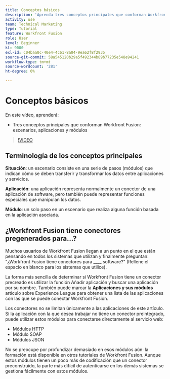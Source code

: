 ```yaml
---
title: Conceptos básicos
description: 'Aprenda tres conceptos principales que conforman Workfront Fusion: escenarios, aplicaciones y módulos en [!DNL Adobe Workfront Fusion].'
activity: use
team: Technical Marketing
type: Tutorial
feature: Workfront Fusion
role: User
level: Beginner
kt: 9000
exl-id: c04baa0c-40e4-4c61-8a04-9ea62f8f2935
source-git-commit: 58a545120b29a5f492344b89b77235e548e94241
workflow-type: tm+mt
source-wordcount: '281'
ht-degree: 0%

---
```


# Conceptos básicos

En este vídeo, aprenderá:

* Tres conceptos principales que conforman Workfront Fusion: escenarios, aplicaciones y módulos

>[!VIDEO](https://video.tv.adobe.com/v/335260/?quality=12)

## Terminología de los conceptos principales

**Situación**: un escenario consiste en una serie de pasos (módulos) que indican cómo se deben transferir y transformar los datos entre aplicaciones y servicios.

**Aplicación**: una aplicación representa normalmente un conector de una aplicación de software, pero también puede representar funciones especiales que manipulan los datos.

**Módulo**: un solo paso en un escenario que realiza alguna función basada en la aplicación asociada.

## ¿Workfront Fusion tiene conectores pregenerados para...?

Muchos usuarios de Workfront Fusion llegan a un punto en el que están pensando en todos los sistemas que utilizan y finalmente preguntan: &quot;¿Workfront Fusion tiene conectores para ____ software?&quot; (Rellene el espacio en blanco para los sistemas que utilice).

La forma más sencilla de determinar si Workfront Fusion tiene un conector precreado es utilizar la función Añadir aplicación y buscar una aplicación por su nombre. También puede marcar la **Aplicaciones y sus módulos** artículo sobre Experience League para obtener una lista de las aplicaciones con las que se puede conectar Workfront Fusion.

Los conectores no se limitan únicamente a las aplicaciones de este artículo. Si la aplicación con la que desea trabajar no tiene un conector preintegrado, puede utilizar estos módulos para conectarse directamente al servicio web:

* Módulos HTTP
* Módulo SOAP
* Módulos JSON

No se preocupe por profundizar demasiado en esos módulos aún: la formación está disponible en otros tutoriales de Workfront Fusion. Aunque estos módulos tienen un poco más de codificación que un conector preconstruido, la parte más difícil de autenticarse en los demás sistemas se gestiona fácilmente con estos módulos.
